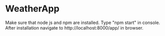 # WeatherApp
Make sure that node js and npm are installed. Type "npm start" in console.
After installation navigate to http://localhost:8000/app/ in browser.